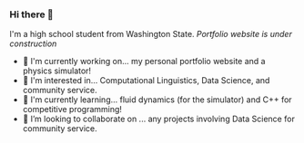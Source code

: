 ### Hi there 👋

<!--
**t-nair/t-nair** is a ✨ _special_ ✨ repository because its `README.md` (this file) appears on your GitHub profile.

Here are some ideas to get you started:

- 🔭 I’m currently working on ...
- 🌱 I’m currently learning ...
- 👯 I’m looking to collaborate on ...
- 🤔 I’m looking for help with ...
- 💬 Ask me about ...
- 📫 How to reach me: ...
- 😄 Pronouns: ...
- ⚡ Fun fact: ...
-->
I'm a high school student from Washington State. *Portfolio website is under construction*
 - 💪 I'm currently working on... my personal portfolio website and a physics simulator!
 - 💭 I'm interested in... Computational Linguistics, Data Science, and community service.
 - 🌱 I'm currently learning... fluid dynamics (for the simulator) and C++ for competitive programming!
 - 👯 I’m looking to collaborate on ... any projects involving Data Science for community service.
